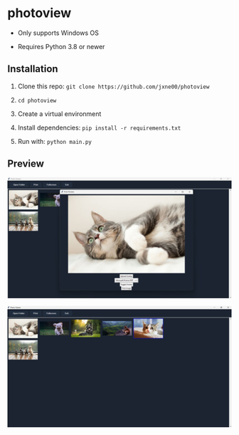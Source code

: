 # photoview

-   Only supports Windows OS

-   Requires Python 3.8 or newer

## Installation

1. Clone this repo: `git clone https://github.com/jxne00/photoview`

2. `cd photoview`

3. Create a virtual environment

4. Install dependencies: `pip install -r requirements.txt`

5. Run with: `python main.py`

## Preview

<p align="center">
  <img src="https://github.com/jxne00/photoview/blob/main/assets/pv-demo1.jpg" alt="Photoview Screenshot 1" width="800">
</p>

<p align="center">
  <img src="https://github.com/jxne00/photoview/blob/main/assets/pv-demo2.jpg" alt="Photoview Screenshot 2" width="800">
</p>